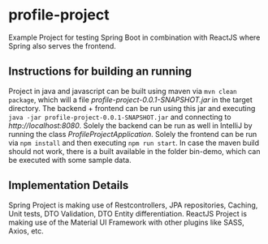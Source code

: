 # profile-project

Example Project for testing Spring Boot in combination with ReactJS where Spring also serves the frontend.

## Instructions for building an running

Project in java and javascript can be built using maven via `mvn clean package`, which will a file *profile-project-0.0.1-SNAPSHOT.jar* in the target directory.
The backend + frontend can be run using this jar and executing `java -jar profile-project-0.0.1-SNAPSHOT.jar` and connecting to *http://localhost:8080*.
Solely the backend can be run as well in IntelliJ by running the class *ProfileProjectApplication*.
Solely the frontend can be run via `npm install` and then executing `npm run start`.
In case the maven build should not work, there is a built available in the folder bin-demo, which can be executed with some sample data.

## Implementation Details

Spring Project is making use of Restcontrollers, JPA repositories, Caching, Unit tests, DTO Validation, DTO Entity differentiation.
ReactJS Project is making use of the Material UI Framework with other plugins like SASS, Axios, etc.

